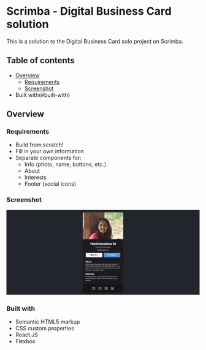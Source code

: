 # Scrimba - Digital Business Card solution
This is a solution to the Digital Business Card solo project on Scrimba.

## Table of contents
- [Overview](#overview)
  - [Requirements](#requirements)
  - [Screenshot](#screenshot)
- Built with(#built-with)

## Overview
### Requirements
* Build from scratch!
* Fill in your own information
* Separate components for:
  * Info (photo, name, buttons, etc.)
  * About
  * Interests
  * Footer (social icons)

### Screenshot
![Screenshot of final project](/images/screenshot.png)

### Built with

- Semantic HTML5 markup
- CSS custom properties
- React.JS
- Flexbox
